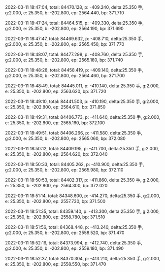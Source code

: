 2022-03-11 18:47:04, total: 84470.128, p: -409.240, delta:25.350 手, g:2.000, e: 25.350, b: -202.800, ep: 2564.440, bp: 371.710

2022-03-11 18:47:24, total: 84464.515, p: -409.330, delta:25.350 手, g:2.000, e: 25.350, b: -202.800, ep: 2564.190, bp: 371.690

2022-03-11 18:47:47, total: 84469.632, p: -408.710, delta:25.350 手, g:2.000, e: 25.350, b: -202.800, ep: 2565.450, bp: 371.770

2022-03-11 18:48:07, total: 84477.298, p: -408.760, delta:25.350 手, g:2.000, e: 25.350, b: -202.800, ep: 2565.160, bp: 371.740

2022-03-11 18:48:28, total: 84458.419, p: -409.140, delta:25.350 手, g:2.000, e: 25.350, b: -202.800, ep: 2564.460, bp: 371.700

2022-03-11 18:48:49, total: 84445.011, p: -410.140, delta:25.350 手, g:2.000, e: 25.350, b: -202.800, ep: 2563.620, bp: 371.720

2022-03-11 18:49:10, total: 84441.503, p: -410.190, delta:25.350 手, g:2.000, e: 25.350, b: -202.800, ep: 2564.610, bp: 371.850

2022-03-11 18:49:31, total: 84406.773, p: -411.640, delta:25.350 手, g:2.000, e: 25.350, b: -202.800, ep: 2565.160, bp: 372.100

2022-03-11 18:49:51, total: 84406.266, p: -411.580, delta:25.350 手, g:2.000, e: 25.350, b: -202.800, ep: 2565.060, bp: 372.080

2022-03-11 18:50:12, total: 84409.195, p: -411.700, delta:25.350 手, g:2.000, e: 25.350, b: -202.800, ep: 2564.620, bp: 372.040

2022-03-11 18:50:33, total: 84405.262, p: -410.900, delta:25.350 手, g:2.000, e: 25.350, b: -202.800, ep: 2565.980, bp: 372.110

2022-03-11 18:50:53, total: 84402.317, p: -411.860, delta:25.350 手, g:2.000, e: 25.350, b: -202.800, ep: 2564.300, bp: 372.020

2022-03-11 18:51:14, total: 84348.600, p: -414.270, delta:25.350 手, g:2.000, e: 25.350, b: -202.800, ep: 2557.730, bp: 371.500

2022-03-11 18:51:35, total: 84359.140, p: -413.300, delta:25.350 手, g:2.000, e: 25.350, b: -202.800, ep: 2558.780, bp: 371.510

2022-03-11 18:51:56, total: 84368.448, p: -413.240, delta:25.350 手, g:2.000, e: 25.350, b: -202.800, ep: 2558.520, bp: 371.470

2022-03-11 18:52:16, total: 84373.994, p: -412.740, delta:25.350 手, g:2.000, e: 25.350, b: -202.800, ep: 2559.180, bp: 371.490

2022-03-11 18:52:37, total: 84370.304, p: -413.210, delta:25.350 手, g:2.000, e: 25.350, b: -202.800, ep: 2558.550, bp: 371.470